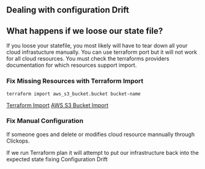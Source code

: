 ## Dealing with configuration Drift

## What happens if we loose our state file?
If you loose your statefile, you most likely will have to tear down all your cloud infrastucture manually.
You can use terraform port but it will not work for all cloud resources. You must check the terraforms providers documentation for which resources support import.
 
### Fix Missing Resources with Terraform Import

`terraform import aws_s3_bucket.bucket bucket-name`

[Terraform Import](https://developer.hashicorp.com/terraform/cli/import)
[AWS S3 Bucket Import](https://registry.terraform.io/providers/hashicorp/aws/latest/docs/resources/s3_bucket#import)

### Fix Manual Configuration

If someone goes and delete or modifies cloud resource mannually through Clickops.

If we run Terraform plan it will attempt to put our infrastructure back into the expected state fixing Configuration Drift